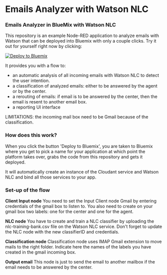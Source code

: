 Emails Analyzer with Watson NLC
====================================

### Emails Analyzer in BlueMix with Watson NLC

This repository is an example Node-RED application to analyze emails with Watson that can be deployed into Bluemix with only a couple clicks. Try it out for yourself right now by clicking:

[![Deploy to Bluemix](https://bluemix.net/deploy/button.png)](https://bluemix.net/deploy?repository=https://github.com/edevregille/emails-analyzer.git)

It provides you with a flow to:
- an automatic analysis of all incoming emails with Watson NLC to detect the user intention.
- a classification of analyzed emails: either to be answered by the agent or by the center.
- a rerouting of emails: if email is to be answered by the center, then the email is resent to another email box.
- a reporting UI interface

LIMITATIONS: the incoming mail box need to be Gmail because of the classification.

### How does this work?

When you click the button 'Deploy to Bluemix', you are taken to Bluemix where you get to pick a name
for your application at which point the platform takes over, grabs the code from
this repository and gets it deployed.

It will automatically create an instance of the Cloudant service and Watson NLC and bind all those services to your app.

### Set-up of the flow

**Client Input node**
You need to set the Input Client node Gmail by entering credentials of the gmail box to listen to. You also need to create on your gmail box two labels: one for the center and one for the agent.

**NLC node**
You have to create and train a NLC classifier by uploading the nlc-training-bank.csv file on the Watson NLC service.
Don't forget to update the NLC node with the new classifierID and credentials.

**Classification node**
Classification node uses IMAP Gmail extension to move mails to the right folder. Indicate here the names of the labels you have created in the gmail incoming box.

**Output email**
This node is just to send the email to another mailbox if the email needs to be answered by the center. 

